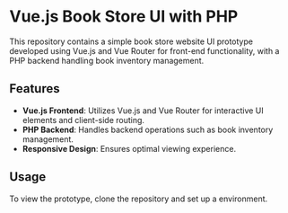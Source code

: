 # Vue.js Book Store UI with PHP

This repository contains a simple book store website UI prototype developed using Vue.js and Vue Router for front-end functionality, with a PHP backend handling book inventory management.

## Features
- **Vue.js Frontend**: Utilizes Vue.js and Vue Router for interactive UI elements and client-side routing.
- **PHP Backend**: Handles backend operations such as book inventory management.
- **Responsive Design**: Ensures optimal viewing experience.

## Usage

To view the prototype, clone the repository and set up a environment.
